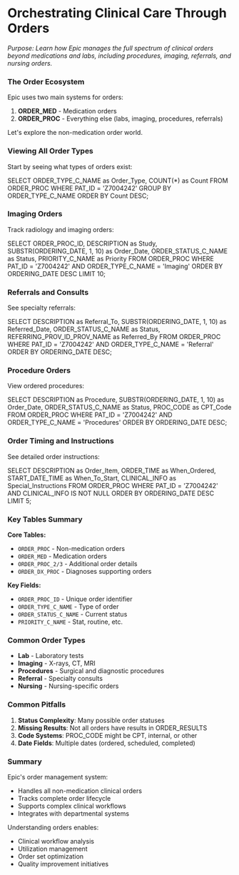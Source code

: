 # Orchestrating Clinical Care Through Orders

*Purpose: Learn how Epic manages the full spectrum of clinical orders beyond medications and labs, including procedures, imaging, referrals, and nursing orders.*

### The Order Ecosystem

Epic uses two main systems for orders:
1. **ORDER_MED** - Medication orders
2. **ORDER_PROC** - Everything else (labs, imaging, procedures, referrals)

Let's explore the non-medication order world.

### Viewing All Order Types

Start by seeing what types of orders exist:

<example-query description="View order types for a patient">
SELECT 
    ORDER_TYPE_C_NAME as Order_Type,
    COUNT(*) as Count
FROM ORDER_PROC
WHERE PAT_ID = 'Z7004242'
GROUP BY ORDER_TYPE_C_NAME
ORDER BY Count DESC;
</example-query>

### Imaging Orders

Track radiology and imaging orders:

<example-query description="View imaging orders">
SELECT 
    ORDER_PROC_ID,
    DESCRIPTION as Study,
    SUBSTR(ORDERING_DATE, 1, 10) as Order_Date,
    ORDER_STATUS_C_NAME as Status,
    PRIORITY_C_NAME as Priority
FROM ORDER_PROC
WHERE PAT_ID = 'Z7004242'
  AND ORDER_TYPE_C_NAME = 'Imaging'
ORDER BY ORDERING_DATE DESC
LIMIT 10;
</example-query>

### Referrals and Consults

See specialty referrals:

<example-query description="Track referrals to specialists">
SELECT 
    DESCRIPTION as Referral_To,
    SUBSTR(ORDERING_DATE, 1, 10) as Referred_Date,
    ORDER_STATUS_C_NAME as Status,
    REFERRING_PROV_ID_PROV_NAME as Referred_By
FROM ORDER_PROC
WHERE PAT_ID = 'Z7004242'
  AND ORDER_TYPE_C_NAME = 'Referral'
ORDER BY ORDERING_DATE DESC;
</example-query>

### Procedure Orders

View ordered procedures:

<example-query description="Find procedure orders">
SELECT 
    DESCRIPTION as Procedure,
    SUBSTR(ORDERING_DATE, 1, 10) as Order_Date,
    ORDER_STATUS_C_NAME as Status,
    PROC_CODE as CPT_Code
FROM ORDER_PROC
WHERE PAT_ID = 'Z7004242'
  AND ORDER_TYPE_C_NAME = 'Procedures'
ORDER BY ORDERING_DATE DESC;
</example-query>

### Order Timing and Instructions

See detailed order instructions:

<example-query description="View order timing and special instructions">
SELECT 
    DESCRIPTION as Order_Item,
    ORDER_TIME as When_Ordered,
    START_DATE_TIME as When_To_Start,
    CLINICAL_INFO as Special_Instructions
FROM ORDER_PROC
WHERE PAT_ID = 'Z7004242'
  AND CLINICAL_INFO IS NOT NULL
ORDER BY ORDERING_DATE DESC
LIMIT 5;
</example-query>

### Key Tables Summary

**Core Tables:**
- `ORDER_PROC` - Non-medication orders
- `ORDER_MED` - Medication orders
- `ORDER_PROC_2/3` - Additional order details
- `ORDER_DX_PROC` - Diagnoses supporting orders

**Key Fields:**
- `ORDER_PROC_ID` - Unique order identifier
- `ORDER_TYPE_C_NAME` - Type of order
- `ORDER_STATUS_C_NAME` - Current status
- `PRIORITY_C_NAME` - Stat, routine, etc.

### Common Order Types

- **Lab** - Laboratory tests
- **Imaging** - X-rays, CT, MRI
- **Procedures** - Surgical and diagnostic procedures
- **Referral** - Specialty consults
- **Nursing** - Nursing-specific orders

### Common Pitfalls

1. **Status Complexity**: Many possible order statuses
2. **Missing Results**: Not all orders have results in ORDER_RESULTS
3. **Code Systems**: PROC_CODE might be CPT, internal, or other
4. **Date Fields**: Multiple dates (ordered, scheduled, completed)

### Summary

Epic's order management system:
- Handles all non-medication clinical orders
- Tracks complete order lifecycle
- Supports complex clinical workflows
- Integrates with departmental systems

Understanding orders enables:
- Clinical workflow analysis
- Utilization management
- Order set optimization
- Quality improvement initiatives